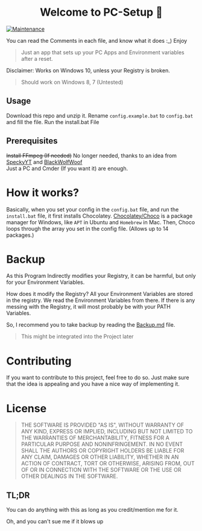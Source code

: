 <h1 align="center">Welcome to PC-Setup 👋</h1>
<p>
  <a href="https://github.com/WickedWizard3588/PC-Setup/graphs/commit-activity" target="_blank">
    <img alt="Maintenance" src="https://img.shields.io/badge/Maintained%3F-yes-green.svg" />
  </a>
</p>

You can read the Comments in each file, and know what it does :_) Enjoy

> Just an app that sets up your PC Apps and Environment variables after a reset.

Disclaimer: Works on Windows 10, unless your Registry is broken. 
> Should work on Windows 8, 7 (Untested)

## Usage
Download this repo and unzip it.
Rename `config.example.bat` to `config.bat` and fill the file.
Run the install.bat File

## Prerequisites
~~Install FFmpeg (If needed)~~ No longer needed, thanks to an idea from [SpeckyYT](https://github.com/SpeckyYT/) and [BlackWolfWoof](https://github.com/BlackWolfWoof)<br>
Just a PC and Cmder (If you want it) are enough.

# How it works?
Basically, when you set your config in the `config.bat` file, and run the `install.bat` file, it first installs Chocolatey. [Chocolatey/Choco](https://chocolatey.org/) is a package manager for Windows, like `APT` in Ubuntu and `Homebrew` in Mac. Then, Choco loops through the array you set in the config file. (Allows up to 14 packages.)

# Backup
As this Program Indirectly modifies your Registry, it can be harmful, but only for your Environment Variables.

How does it modify the Registry?
All your Environment Variables are stored in the registry. We read the Environment Variables from there. If there is any messing with the Registry, it will most probably be with your PATH Variables.

So, I recommend you to take backup by reading the [Backup.md](https://github.com/WickedWizard3588/PC-Setup/blob/master/Backup.md) file.

> This might be integrated into the Project later

# Contributing
If you want to contribute to this project, feel free to do so. Just make sure that the idea is appealing and you have a nice way of implementing it.

# License 
> THE SOFTWARE IS PROVIDED "AS IS", WITHOUT WARRANTY OF ANY KIND, EXPRESS OR
> IMPLIED, INCLUDING BUT NOT LIMITED TO THE WARRANTIES OF MERCHANTABILITY,
> FITNESS FOR A PARTICULAR PURPOSE AND NONINFRINGEMENT. IN NO EVENT SHALL THE
> AUTHORS OR COPYRIGHT HOLDERS BE LIABLE FOR ANY CLAIM, DAMAGES OR OTHER
> LIABILITY, WHETHER IN AN ACTION OF CONTRACT, TORT OR OTHERWISE, ARISING FROM,
> OUT OF OR IN CONNECTION WITH THE SOFTWARE OR THE USE OR OTHER DEALINGS IN THE
> SOFTWARE.

## TL;DR
You can do anything with this as long as you credit/mention me for it. 

Oh, and you can't sue me if it blows up
